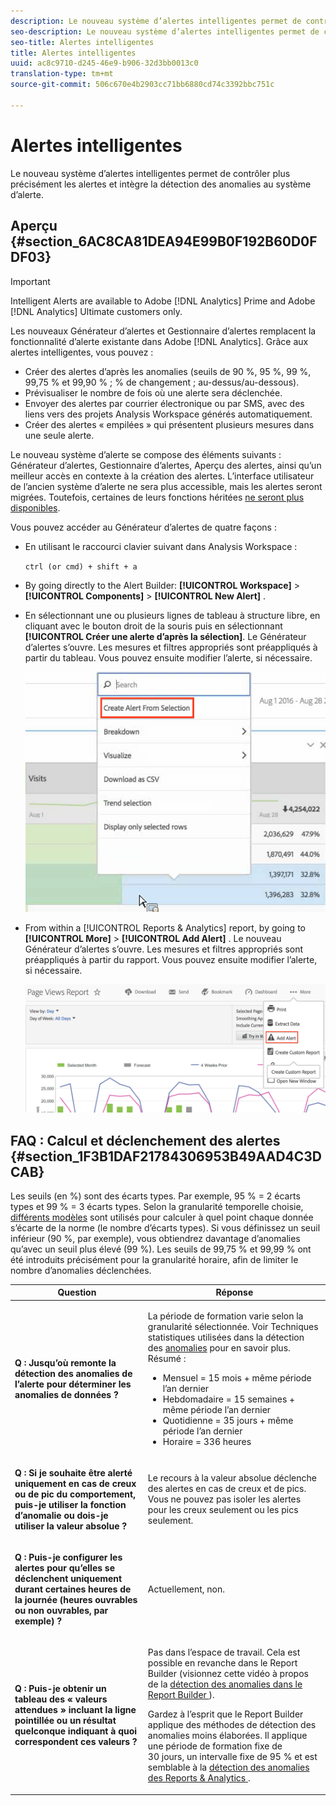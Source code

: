 ```yaml
---
description: Le nouveau système d’alertes intelligentes permet de contrôler plus précisément les alertes et intègre la détection des anomalies au système d’alerte.
seo-description: Le nouveau système d’alertes intelligentes permet de contrôler plus précisément les alertes et intègre la détection des anomalies au système d’alerte.
seo-title: Alertes intelligentes
title: Alertes intelligentes
uuid: ac8c9710-d245-46e9-b906-32d3bb0013c0
translation-type: tm+mt
source-git-commit: 506c670e4b2903cc71bb6880cd74c3392bbc751c

---
```



# Alertes intelligentes

Le nouveau système d’alertes intelligentes permet de contrôler plus précisément les alertes et intègre la détection des anomalies au système d’alerte.

## Aperçu {#section_6AC8CA81DEA94E99B0F192B60D0FDF03}

>[!IMPORTANT]
>
>Intelligent Alerts are available to Adobe [!DNL Analytics] Prime and Adobe [!DNL Analytics] Ultimate customers only.

Les nouveaux Générateur d’alertes et Gestionnaire d’alertes remplacent la fonctionnalité d’alerte existante dans Adobe [!DNL Analytics]. Grâce aux alertes intelligentes, vous pouvez :

* Créer des alertes d’après les anomalies (seuils de 90 %, 95 %, 99 %, 99,75 % et 99,90 % ; % de changement ; au-dessus/au-dessous).
* Prévisualiser le nombre de fois où une alerte sera déclenchée.
* Envoyer des alertes par courrier électronique ou par SMS, avec des liens vers des projets Analysis Workspace générés automatiquement.
* Créer des alertes « empilées » qui présentent plusieurs mesures dans une seule alerte.

Le nouveau système d’alerte se compose des éléments suivants : Générateur d’alertes, Gestionnaire d’alertes, Aperçu des alertes, ainsi qu’un meilleur accès en contexte à la création des alertes. L’interface utilisateur de l’ancien système d’alerte ne sera plus accessible, mais les alertes seront migrées. Toutefois, certaines de leurs fonctions héritées [ne seront plus disponibles](https://marketing.adobe.com/resources/help/en_US/sc/user/deprecated_alerts.html).

Vous pouvez accéder au Générateur d’alertes de quatre façons :

* En utilisant le raccourci clavier suivant dans Analysis Workspace :

   `ctrl (or cmd) + shift + a`
* By going directly to the Alert Builder:  **[!UICONTROL Workspace]** &gt; **[!UICONTROL Components]** &gt; **[!UICONTROL New Alert]** .
* En sélectionnant une ou plusieurs lignes de tableau à structure libre, en cliquant avec le bouton droit de la souris puis en sélectionnant **[!UICONTROL Créer une alerte d’après la sélection]**. Le Générateur d’alertes s’ouvre. Les mesures et filtres appropriés sont préappliqués à partir du tableau. Vous pouvez ensuite modifier l’alerte, si nécessaire.

   ![](assets/create-alert-from-selection.png)

* From within a [!UICONTROL Reports &amp; Analytics] report, by going to  **[!UICONTROL More]** &gt; **[!UICONTROL Add Alert]** . Le nouveau Générateur d’alertes s’ouvre. Les mesures et filtres appropriés sont préappliqués à partir du rapport. Vous pouvez ensuite modifier l’alerte, si nécessaire.

   ![](assets/add-alert.png)

## FAQ : Calcul et déclenchement des alertes {#section_1F3B1DAF21784306953B49AAD4C3DCAB}

Les seuils (en %) sont des écarts types. Par exemple, 95 % = 2 écarts types et 99 % = 3 écarts types. Selon la granularité temporelle choisie, [différents modèles](/help/analyze/analysis-workspace/virtual-analyst/c-anomaly-detection/statistics-anomaly-detection.md) sont utilisés pour calculer à quel point chaque donnée s’écarte de la norme (le nombre d’écarts types). Si vous définissez un seuil inférieur (90 %, par exemple), vous obtiendrez davantage d’anomalies qu’avec un seuil plus élevé (99 %). Les seuils de 99,75 % et 99,99 % ont été introduits précisément pour la granularité horaire, afin de limiter le nombre d’anomalies déclenchées.

<table id="table_B3AA85E1DE3543DCA34966A52E3CE4AB"> 
 <thead> 
  <tr> 
   <th colname="col1" class="entry"> Question </th> 
   <th colname="col2" class="entry"> Réponse </th> 
  </tr> 
 </thead>
 <tbody> 
  <tr> 
   <td colname="col1"> <p><b>Q : Jusqu’où remonte la détection des anomalies de l’alerte pour déterminer les anomalies de données ?</b> </p> </td> 
   <td colname="col2"> <p>La période de formation varie selon la granularité sélectionnée. Voir Techniques statistiques utilisées dans la détection des <a href="/help/analyze/analysis-workspace/virtual-analyst/c-anomaly-detection/statistics-anomaly-detection.md">anomalies</a> pour en savoir plus. Résumé : </p> 
    <ul id="ul_4F8C2A41F06C498DBF5E7AE5DE803773"> 
     <li id="li_E246091A3F1E484C8444AF4052FCA784">Mensuel = 15 mois + même période l’an dernier </li> 
     <li id="li_CC014FB38AE1492B9647E990C29BFB3C">Hebdomadaire = 15 semaines + même période l’an dernier </li> 
     <li id="li_2517EE2097534324BE9C1B54CD181A62">Quotidienne = 35 jours + même période l’an dernier </li> 
     <li id="li_710BC8B009354542AA4962A59A646099">Horaire = 336 heures </li> 
    </ul> </td> 
  </tr> 
  <tr> 
   <td colname="col1"> <p><b>Q : Si je souhaite être alerté uniquement en cas de creux ou de pic du comportement, puis-je utiliser la fonction d’anomalie ou dois-je utiliser la valeur absolue ?</b> </p> </td> 
   <td colname="col2"> <p>Le recours à la valeur absolue déclenche des alertes en cas de creux et de pics. Vous ne pouvez pas isoler les alertes pour les creux seulement ou les pics seulement. </p> </td> 
  </tr> 
  <tr> 
   <td colname="col1"> <p><b>Q : Puis-je configurer les alertes pour qu’elles se déclenchent uniquement durant certaines heures de la journée (heures ouvrables ou non ouvrables, par exemple) ?</b> </p> </td> 
   <td colname="col2"> <p>Actuellement, non. </p> </td> 
  </tr> 
  <tr> 
   <td colname="col1"> <p><b>Q : Puis-je obtenir un tableau des « valeurs attendues » incluant la ligne pointillée ou un résultat quelconque indiquant à quoi correspondent ces valeurs ?</b> </p> </td> 
   <td colname="col2"> <p>Pas dans l’espace de travail. Cela est possible en revanche dans le Report Builder (visionnez cette vidéo à propos de la <a href="https://www.youtube.com/watch?v=-a-8W6GQZnU" format="https" scope="external">détection des anomalies dans le Report Builder </a>). </p> <p>Gardez à l’esprit que le Report Builder applique des méthodes de détection des anomalies moins élaborées. Il applique une période de formation fixe de 30 jours, un intervalle fixe de 95 % et est semblable à la <a href="https://marketing.adobe.com/resources/help/en_US/reference/anomaly.html" format="html" scope="external"><span class="uicontrol"></span>détection des anomalies des Reports &amp; Analytics </a>. </p> </td> 
  </tr> 
 </tbody> 
</table>

